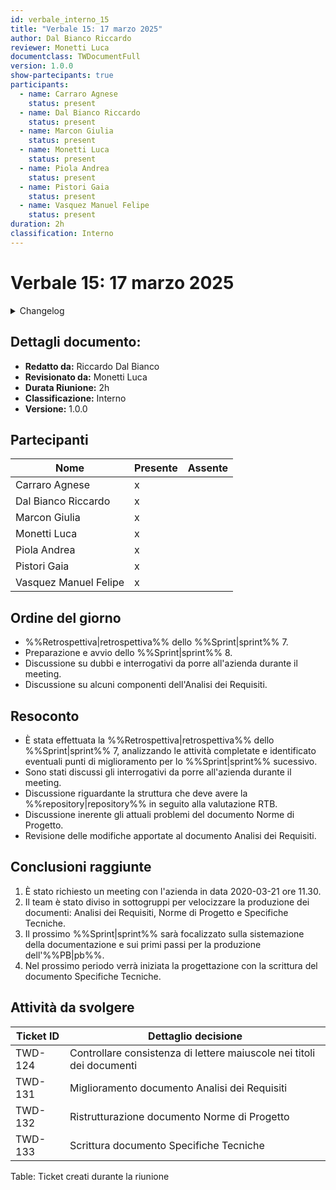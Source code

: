 ```yaml
---
id: verbale_interno_15
title: "Verbale 15: 17 marzo 2025"
author: Dal Bianco Riccardo
reviewer: Monetti Luca
documentclass: TWDocumentFull
version: 1.0.0
show-partecipants: true
participants:
  - name: Carraro Agnese
    status: present
  - name: Dal Bianco Riccardo
    status: present
  - name: Marcon Giulia
    status: present
  - name: Monetti Luca
    status: present
  - name: Piola Andrea
    status: present
  - name: Pistori Gaia
    status: present
  - name: Vasquez Manuel Felipe
    status: present
duration: 2h
classification: Interno
---
```


<!-- ::: {.no-export} -->

# Verbale 15: 17 marzo 2025

<details>
  <summary>Changelog</summary>

<!-- ::: -->

| Data       | Versione | Descrizione                 | Autore              | Data Approvazione | Approvatore  |
| ---------- | -------- | --------------------------- | ------------------- | ----------------- | ------------ |
| 18/03/2025 | 1.0.0    | Prima stesura del documento | Dal Bianco Riccardo | 18/03/2025        | Monetti Luca |

Table: Changelog

<!-- ::: {.no-export} -->

</details>

## Dettagli documento:

- **Redatto da:** Riccardo Dal Bianco
- **Revisionato da:** Monetti Luca
- **Durata Riunione:** 2h
- **Classificazione:** Interno
- **Versione:** 1.0.0

## Partecipanti

| Nome                  | Presente | Assente |
| --------------------- | -------- | ------- |
| Carraro Agnese        | x        |         |
| Dal Bianco Riccardo   | x        |         |
| Marcon Giulia         | x        |         |
| Monetti Luca          | x        |         |
| Piola Andrea          | x        |         |
| Pistori Gaia          | x        |         |
| Vasquez Manuel Felipe | x        |         |

<!-- ::: -->

## Ordine del giorno

- %%Retrospettiva|retrospettiva%% dello %%Sprint|sprint%% 7.
- Preparazione e avvio dello %%Sprint|sprint%% 8.
- Discussione su dubbi e interrogativi da porre all'azienda durante il meeting.
- Discussione su alcuni componenti dell'Analisi dei Requisiti.

## Resoconto

- È stata effettuata la %%Retrospettiva|retrospettiva%% dello %%Sprint|sprint%% 7, analizzando le attività completate e identificato eventuali punti di miglioramento per lo %%Sprint|sprint%% sucessivo.
- Sono stati discussi gli interrogativi da porre all'azienda durante il meeting.
- Discussione riguardante la struttura che deve avere la %%repository|repository%% in seguito alla valutazione RTB.
- Discussione inerente gli attuali problemi del documento Norme di Progetto.
- Revisione delle modifiche apportate al documento Analisi dei Requisiti.

## Conclusioni raggiunte

1. È stato richiesto un meeting con l'azienda in data 2020-03-21 ore 11.30.
2. Il team è stato diviso in sottogruppi per velocizzare la produzione dei documenti: Analisi dei Requisiti, Norme di Progetto e Specifiche Tecniche.
3. Il prossimo %%Sprint|sprint%% sarà focalizzato sulla sistemazione della documentazione e sui primi passi per la produzione dell'%%PB|pb%%.
4. Nel prossimo periodo verrà iniziata la progettazione con la scrittura del documento Specifiche Tecniche.
   
## Attività da svolgere

| Ticket ID |                          Dettaglio decisione                          |
| --------- | --------------------------------------------------------------------- |
|  TWD-124  | Controllare consistenza di lettere maiuscole nei titoli dei documenti |
|  TWD-131  |             Miglioramento documento Analisi dei Requisiti             |
|  TWD-132  |             Ristrutturazione documento Norme di Progetto              |
|  TWD-133  |                Scrittura documento Specifiche Tecniche                |

Table: Ticket creati durante la riunione

